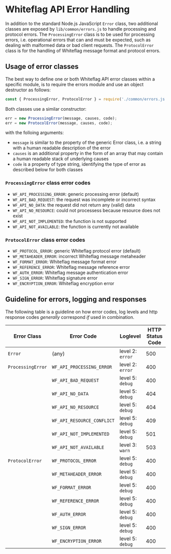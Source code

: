 # Whiteflag API Error Handling

In addition to the standard Node.js JavaScript `Error` class, two additional
classes are exposed by `lib/common/errors.js` to handle processing and protocol
errors.  The `ProcessingError` class is to be used for processing errors,
i.e. operational errors that can and must be expected, such as dealing with
malformed data or bad client requests. The `ProtocolError` class is for the
handling of Whiteflag message format and protocol errors.

## Usage of error classes

The best way to define one or both Whiteflag API error classes within a specific
module, is to require the errors module and use an object destructor as follows:

```javascript
const { ProcessingError, ProtocolError } = require('./common/errors.js');
```

Both classes use a similar constructor:

```javascript
err = new ProcessingError(message, causes, code);
err = new ProtocolError(message, causes, code);
```

with the folloing arguments:

* `message` is similar to the property of the generic Error class, i.e. a string with a human readable description of the error
* `causes` is an additional property in the form of an array that may contain a human readable stack of underlying causes
* `code` is a property of type string, identifying the type of error as described below for both classes

### `ProcessingError` class error codes

* `WF_API_PROCESSING_ERROR`: generic processing error (default)
* `WF_API_BAD_REQUEST`: the request was incomplete or incorrect syntax
* `WF_API_NO_DATA`: the request did not return any (valid) data
* `WF_API_NO_RESOURCE`: could not processess because resource does not exist
* `WF_API_NOT_IMPLEMENTED`: the function is not supported
* `WF_API_NOT_AVAILABLE`: the function is currently not available

### `ProtocolError` class error codes

* `WF_PROTOCOL_ERROR`: generic Whiteflag protocol error (default)
* `WF_METAHEADER_ERROR`: incorrect Whiteflag message metaheader
* `WF_FORMAT_ERROR`: Whiteflag message format error
* `WF_REFERENCE_ERROR`: Whiteflag message reference error
* `WF_AUTH_ERROR`: Whiteflag message authentication error
* `WF_SIGN_ERROR`: Whiteflag signature error
* `WF_ENCRYPTION_ERROR`: Whiteflag encryption error

## Guideline for errors, logging and responses

The following table is a guideline on how error codes, log levels and
http response codes *generally* correspond *if* used in combination.

| Error Class       | Error Code               | Loglevel          | HTTP Status Code |
|-------------------|--------------------------|-------------------|------------------|
| `Error`           |(any)                     | level 2: `error`  | 500              |
| `ProcessingError` |`WF_API_PROCESSING_ERROR` | level 2: `error`  | 400              |
|                   |`WF_API_BAD_REQUEST`      | level 5: `debug`  | 400              |
|                   |`WF_API_NO_DATA`          | level 5: `debug`  | 404              |
|                   |`WF_API_NO_RESOURCE`      | level 5: `debug`  | 404              |
|                   |`WF_API_RESOURCE_CONFLICT`| level 5: `debug`  | 409              |
|                   |`WF_API_NOT_IMPLEMENTED`  | level 5: `debug`  | 501              |
|                   |`WF_API_NOT_AVAILABLE`    | level 3: `warn`   | 503              |
| `ProtocolError`   |`WF_PROTOCOL_ERROR`       | level 5: `debug`  | 400              |
|                   |`WF_METAHEADER_ERROR`     | level 5: `debug`  | 400              |
|                   |`WF_FORMAT_ERROR`         | level 5: `debug`  | 400              |
|                   |`WF_REFERENCE_ERROR`      | level 5: `debug`  | 400              |
|                   |`WF_AUTH_ERROR`           | level 5: `debug`  | 400              |
|                   |`WF_SIGN_ERROR`           | level 5: `debug`  | 400              |
|                   |`WF_ENCRYPTION_ERROR`     | level 5: `debug`  | 400              |
